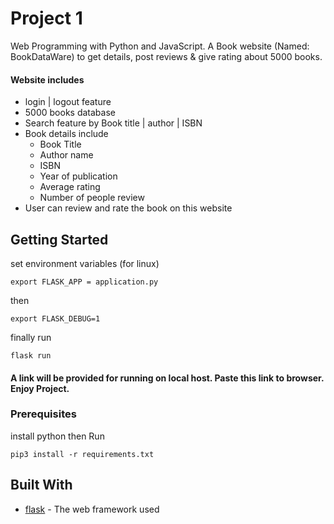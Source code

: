 # Project 1

Web Programming with Python and JavaScript.
A Book website (Named: BookDataWare) to get details, post reviews & give rating about 5000 books.
#### Website includes
* login | logout feature
* 5000 books database
* Search feature by Book title | author | ISBN
* Book details include
  * Book Title
  * Author name
  * ISBN
  * Year of publication
  * Average rating
  * Number of people review
* User can review and rate the book on this website
## Getting Started

set environment variables (for linux)
```
export FLASK_APP = application.py
```
then
```
export FLASK_DEBUG=1 
```
finally run
```
flask run
```
#### A link will be provided for running on local host. Paste this link to browser. Enjoy Project.

### Prerequisites
install python 
then
Run
```
pip3 install -r requirements.txt
```

## Built With

* [flask](https://palletsprojects.com/p/flask/) - The web framework used
